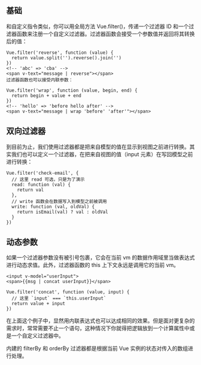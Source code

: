 ## 基础

和自定义指令类似，你可以用全局方法 Vue.filter()，传递一个过滤器 ID 和一个过滤器函数来注册一个自定义过滤器。过滤器函数会接受一个参数值并返回将其转换后的值：

~~~
Vue.filter('reverse', function (value) {
  return value.split('').reverse().join('')
})
<!-- 'abc' => 'cba' -->
<span v-text="message | reverse"></span>
过滤器函数也可以接受内联参数：

Vue.filter('wrap', function (value, begin, end) {
  return begin + value + end
})
<!-- 'hello' => 'before hello after' -->
<span v-text="message | wrap 'before' 'after'"></span>
~~~

## 双向过滤器
到目前为止，我们使用过滤器都是把来自模型的值在显示到视图之前进行转换。其实我们也可以定义一个过滤器，在把来自视图的值（input 元素）在写回模型之前进行转换：

~~~
Vue.filter('check-email', {
  // 这里 read 可选，只是为了演示
  read: function (val) {
    return val
  },
  // write 函数会在数据写入到模型之前被调用
  write: function (val, oldVal) {
    return isEmail(val) ? val : oldVal
  }
})
~~~

## 动态参数
如果一个过滤器参数没有被引号包裹，它会在当前 vm 的数据作用域里当做表达式进行动态求值。此外，过滤器函数的 this 上下文永远是调用它的当前 vm。

~~~
<input v-model="userInput">
<span>{{msg | concat userInput}}</span>

Vue.filter('concat', function (value, input) {
  // 这里 `input` === `this.userInput`
  return value + input
})
~~~

在上面这个例子中，显然用内联表达式也可以达成相同的效果。但是面对更复杂的需求时，常常需要不止一个语句，这种情况下你就得把逻辑放到一个计算属性中或是一个自定义过滤器中。

内建的 filterBy 和 orderBy 过滤器都是根据当前 Vue 实例的状态对传入的数组进行处理。
